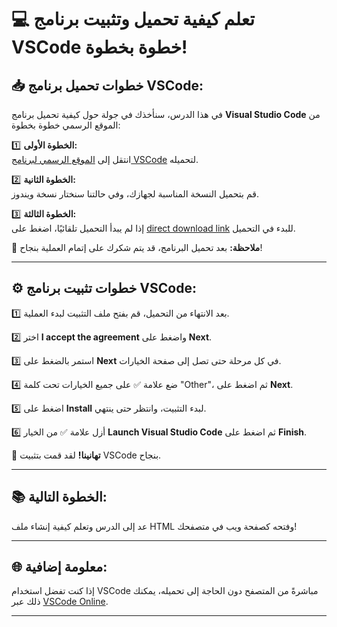 # 💻 تعلم كيفية تحميل وتثبيت برنامج VSCode خطوة بخطوة!

## 📥 خطوات تحميل برنامج VSCode:

في هذا الدرس، سنأخذك في جولة حول كيفية تحميل برنامج **Visual Studio Code** من الموقع الرسمي خطوة بخطوة:

1️⃣ **الخطوة الأولى:**  
انتقل إلى [الموقع الرسمي لبرنامج VSCode](https://code.visualstudio.com/) لتحميله.

2️⃣ **الخطوة الثانية:**  
قم بتحميل النسخة المناسبة لجهازك، وفي حالتنا سنختار نسخة ويندوز.

3️⃣ **الخطوة الثالثة:**  
إذا لم يبدأ التحميل تلقائيًا، اضغط على [direct download link](https://code.visualstudio.com/Download) للبدء في التحميل.

📌 **ملاحظة:** بعد تحميل البرنامج، قد يتم شكرك على إتمام العملية بنجاح!

---

## ⚙️ خطوات تثبيت برنامج VSCode:

1️⃣ بعد الانتهاء من التحميل، قم بفتح ملف التثبيت لبدء العملية.

2️⃣ اختر **I accept the agreement** واضغط على **Next**.

3️⃣ استمر بالضغط على **Next** في كل مرحلة حتى تصل إلى صفحة الخيارات.

4️⃣ ضع علامة ✅ على جميع الخيارات تحت كلمة "Other"، ثم اضغط على **Next**.

5️⃣ اضغط على **Install** لبدء التثبيت، وانتظر حتى ينتهي.

6️⃣ أزل علامة ✅ من الخيار **Launch Visual Studio Code** ثم اضغط على **Finish**.

🎉 **تهانينا!** لقد قمت بتثبيت VSCode بنجاح.

---

## 📚 الخطوة التالية:

عد إلى الدرس وتعلم كيفية إنشاء ملف HTML وفتحه كصفحة ويب في متصفحك!

---

## 🌐 معلومة إضافية:

إذا كنت تفضل استخدام VSCode مباشرةً من المتصفح دون الحاجة إلى تحميله، يمكنك ذلك عبر [VSCode Online](https://vscode.dev/).

---
